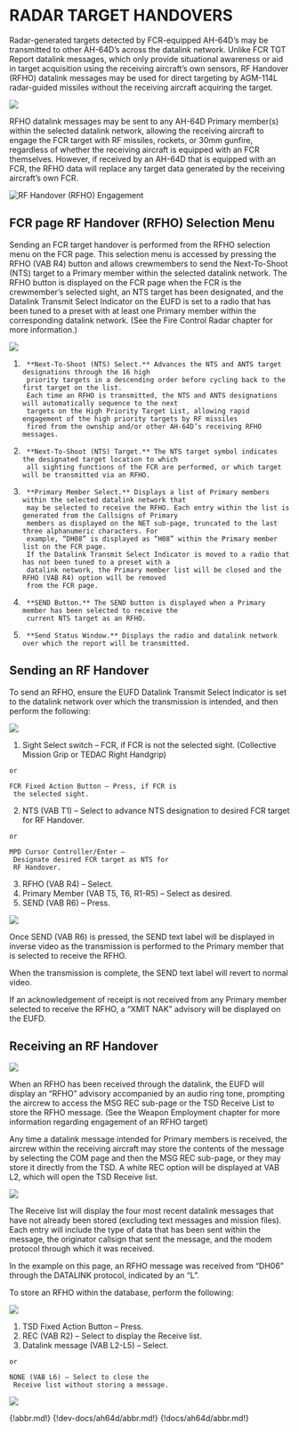 
# RADAR TARGET HANDOVERS

Radar-generated targets detected by FCR-equipped AH-64D’s may be transmitted to other AH-64D’s across the
datalink network. Unlike FCR TGT Report datalink messages, which only provide situational awareness or aid in
target acquisition using the receiving aircraft’s own sensors, RF Handover (RFHO) datalink messages may be
used for direct targeting by AGM-114L radar-guided missiles without the receiving aircraft acquiring the target.

![](img/img-425-1-screen.jpg)

RFHO datalink messages may be sent to any AH-64D Primary member(s) within the selected datalink network,
allowing the receiving aircraft to engage the FCR target with RF missiles, rockets, or 30mm gunfire, regardless
of whether the receiving aircraft is equipped with an FCR themselves. However, if received by an AH-64D that is
equipped with an FCR, the RFHO data will replace any target data generated by the receiving aircraft’s own FCR.




![RF Handover (RFHO) Engagement](img/img-425-2-screen.jpg)


## FCR page RF Handover (RFHO) Selection Menu

Sending an FCR target handover is performed from the RFHO selection menu on the FCR page. This selection
menu is accessed by pressing the RFHO (VAB R4) button and allows crewmembers to send the Next-To-Shoot
(NTS) target to a Primary member within the selected datalink network. The RFHO button is displayed on the
FCR page when the FCR is the crewmember’s selected sight, an NTS target has been designated, and the Datalink
Transmit Select Indicator on the EUFD is set to a radio that has been tuned to a preset with at least one Primary
member within the corresponding datalink network. (See the Fire Control Radar chapter for more information.)

![](img/img-426-1-screen.jpg)


1.      **Next-To-Shoot (NTS) Select.** Advances the NTS and ANTS target designations through the 16 high
        priority targets in a descending order before cycling back to the first target on the list.
        Each time an RFHO is transmitted, the NTS and ANTS designations will automatically sequence to the next
        targets on the High Priority Target List, allowing rapid engagement of the high priority targets by RF missiles
        fired from the ownship and/or other AH-64D’s receiving RFHO messages.

2.      **Next-To-Shoot (NTS) Target.** The NTS target symbol indicates the designated target location to which
        all sighting functions of the FCR are performed, or which target will be transmitted via an RFHO.

3.      **Primary Member Select.** Displays a list of Primary members within the selected datalink network that
        may be selected to receive the RFHO. Each entry within the list is generated from the Callsigns of Primary
        members as displayed on the NET sub-page, truncated to the last three alphanumeric characters. For
        example, “DH08” is displayed as “H08” within the Primary member list on the FCR page.
        If the Datalink Transmit Select Indicator is moved to a radio that has not been tuned to a preset with a
        datalink network, the Primary member list will be closed and the RFHO (VAB R4) option will be removed
        from the FCR page.

4.      **SEND Button.** The SEND button is displayed when a Primary member has been selected to receive the
        current NTS target as an RFHO.

5.      **Send Status Window.** Displays the radio and datalink network over which the report will be transmitted.

## Sending an RF Handover

To send an RFHO, ensure the EUFD Datalink
Transmit Select Indicator is set to the datalink
network over which the transmission is
intended, and then perform the following:

![](img/img-427-1-screen.jpg)

1.   Sight Select switch – FCR, if FCR is not
     the selected sight. (Collective Mission
     Grip or TEDAC Right Handgrip)

    or

    FCR Fixed Action Button – Press, if FCR is
     the selected sight.

2.   NTS (VAB T1) – Select to advance NTS
     designation to desired FCR target for RF
     Handover.

    or

    MPD Cursor Controller/Enter –
     Designate desired FCR target as NTS for
     RF Handover.

3.   RFHO (VAB R4) – Select.
4.   Primary Member (VAB T5, T6, R1-R5) –
     Select as desired.
5.   SEND (VAB R6) – Press.

![](img/img-427-2-screen.jpg)

Once SEND (VAB R6) is pressed, the SEND
text label will be displayed in inverse video as
the transmission is performed to the Primary
member that is selected to receive the RFHO.

When the transmission is complete, the SEND
text label will revert to normal video.

If an acknowledgement of receipt is not
received from any Primary member selected
to receive the RFHO, a “XMIT NAK” advisory will be displayed on the EUFD.

## Receiving an RF Handover

![](img/img-428-1-screen.jpg)

When an RFHO has been received through the datalink, the EUFD will display an “RFHO”
advisory accompanied by an audio ring tone, prompting the aircrew to access the MSG
REC sub-page or the TSD Receive List to store the RFHO message. (See the Weapon
Employment chapter for more information regarding engagement of an RFHO target)

Any time a datalink message intended for
Primary members is received, the aircrew
within the receiving aircraft may store the
contents of the message by selecting the COM
page and then the MSG REC sub-page, or they
may store it directly from the TSD. A white
REC option will be displayed at VAB L2, which
will open the TSD Receive list.

![](img/img-428-2-screen.jpg)

The Receive list will display the four most
recent datalink messages that have not
already been stored (excluding text messages
and mission files). Each entry will include the
type of data that has been sent within the
message, the originator callsign that sent the
message, and the modem protocol through
which it was received.

In the example on this page, an RFHO
message was received from “DH06” through
the DATALINK protocol, indicated by an “L”.

To store an RFHO within the database,
perform the following:

![](img/img-428-3-screen.jpg)

1.   TSD Fixed Action Button – Press.
2.   REC (VAB R2) – Select to display the
     Receive list.
3.   Datalink message (VAB L2-L5) – Select.

    or

    NONE (VAB L6) – Select to close the
     Receive list without storing a message.

![](img/img-428-4-screen.jpg)

{!abbr.md!}
{!dev-docs/ah64d/abbr.md!}
{!docs/ah64d/abbr.md!}

